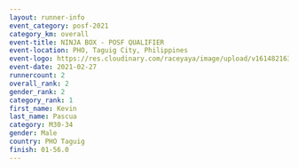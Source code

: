 ```yaml
--- 
layout: runner-info 
event_category: posf-2021 
category_km: overall 
event-title: NINJA BOX - POSF QUALIFIER 
event-location: PHO, Taguig City, Philippines 
event-logo: https://res.cloudinary.com/raceyaya/image/upload/v1614821630/logo/2021/NINJA_BOX_POSF_QUALIFIERS_rh9bqm.png 
event-date: 2021-02-27 
runnercount: 2
overall_rank: 2
gender_rank: 2
category_rank: 1
first_name: Kevin
last_name: Pascua
category: M30-34
gender: Male
country: PHO Taguig
finish: 01-56.0
--- 
```

